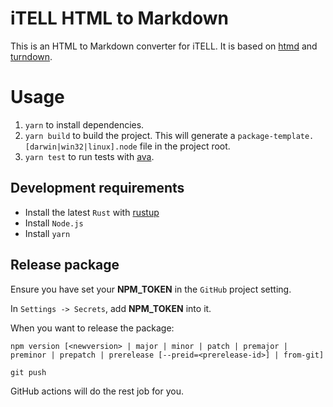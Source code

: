 # iTELL HTML to Markdown

This is an HTML to Markdown converter for iTELL. It is based on [htmd](https://github.com/letmutex/htmd/tree/main) and [turndown](https://github.com/mixmark-io/turndown).

# Usage

1. `yarn` to install dependencies.
2. `yarn build` to build the project. This will generate a `package-template.[darwin|win32|linux].node` file in the project root.
3. `yarn test` to run tests with [ava](https://github.com/avajs/ava).

## Development requirements

-   Install the latest `Rust` with [rustup](https://rustup.rs/)
-   Install `Node.js`
-   Install `yarn`

## Release package

Ensure you have set your **NPM_TOKEN** in the `GitHub` project setting.

In `Settings -> Secrets`, add **NPM_TOKEN** into it.

When you want to release the package:

```
npm version [<newversion> | major | minor | patch | premajor | preminor | prepatch | prerelease [--preid=<prerelease-id>] | from-git]

git push
```

GitHub actions will do the rest job for you.
